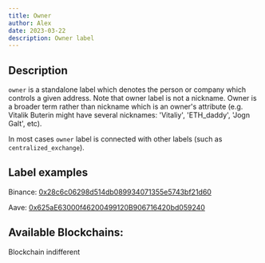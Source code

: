 ```yaml
---
title: Owner
author: Alex
date: 2023-03-22
description: Owner label
---
```


## Description

`owner` is a standalone label which denotes the person or company which controls a given address. Note that owner label is not a nickname. Owner is a broader term rather than nickname which is an owner's attribute (e.g. Vitalik Buterin might have several nicknames: 'Vitaliy', 'ETH_daddy', 'Jogn Galt', etc).

In most cases `owner` label is connected with other labels (such as `centralized_exchange`).

## Label examples

Binance: [0x28c6c06298d514db089934071355e5743bf21d60](https://etherscan.io/address/0x28c6c06298d514db089934071355e5743bf21d60)

Aave: [0x625aE63000f46200499120B906716420bd059240](https://etherscan.io/address/0x625aE63000f46200499120B906716420bd059240)

## Available Blockchains:

Blockchain indifferent